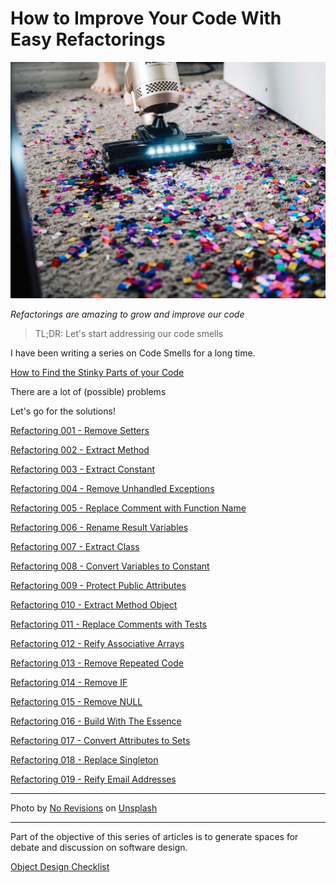 # How to Improve Your Code With Easy Refactorings
            
![How to Improve Your Code With Easy Refactorings](How%20to%20Improve%20Your%20Code%20With%20Easy%20Refactorings.jpg)

*Refactorings are amazing to grow and improve our code*

> TL;DR: Let's start addressing our code smells

I have been writing a series on Code Smells for a long time.

[How to Find the Stinky Parts of your Code](https://github.com/mcsee/Software-Design-Articles/tree/main/Articles/Code%20Smells/How%20to%20Find%20the%20Stinky%20parts%20of%20your%20Code/readme.md)

There are a lot of (possible) problems

Let's go for the solutions!

[Refactoring 001 - Remove Setters](https://github.com/mcsee/Software-Design-Articles/tree/main/Articles/Refactorings/Refactoring%20001%20-%20Remove%20Setters/readme.md)

[Refactoring 002 - Extract Method](https://github.com/mcsee/Software-Design-Articles/tree/main/Articles/Refactorings/Refactoring%20002%20-%20Extract%20Method/readme.md)

[Refactoring 003 - Extract Constant](https://github.com/mcsee/Software-Design-Articles/tree/main/Articles/Refactorings/Refactoring%20003%20-%20Extract%20Constant/readme.md)

[Refactoring 004 - Remove Unhandled Exceptions](https://github.com/mcsee/Software-Design-Articles/tree/main/Articles/Refactorings/Refactoring%20004%20-%20Remove%20Unhandled%20Exceptions/readme.md)

[Refactoring 005 - Replace Comment with Function Name](https://github.com/mcsee/Software-Design-Articles/tree/main/Articles/Refactorings/Refactoring%20005%20-%20Replace%20Comment%20with%20Function%20Name/readme.md)

[Refactoring 006 - Rename Result Variables](https://github.com/mcsee/Software-Design-Articles/tree/main/Articles/Refactorings/Refactoring%20006%20-%20Rename%20Result%20Variables/readme.md)

[Refactoring 007 - Extract Class](https://github.com/mcsee/Software-Design-Articles/tree/main/Articles/Refactorings/Refactoring%20007%20-%20Extract%20Class/readme.md)

[Refactoring 008 - Convert Variables to Constant](https://github.com/mcsee/Software-Design-Articles/tree/main/Articles/Refactorings/Refactoring%20008%20-%20Convert%20Variables%20to%20Constant/readme.md)

[Refactoring 009 - Protect Public Attributes](https://github.com/mcsee/Software-Design-Articles/tree/main/Articles/Refactorings/Refactoring%20009%20-%20Protect%20Public%20Attributes/readme.md)

[Refactoring 010 - Extract Method Object](https://github.com/mcsee/Software-Design-Articles/tree/main/Articles/Refactorings/Refactoring%20010%20-%20Extract%20Method%20Object/readme.md)

[Refactoring 011 - Replace Comments with Tests](https://github.com/mcsee/Software-Design-Articles/tree/main/Articles/Refactorings/Refactoring%20011%20-%20Replace%20Comments%20with%20Tests/readme.md)

[Refactoring 012 - Reify Associative Arrays](https://github.com/mcsee/Software-Design-Articles/tree/main/Articles/Refactorings/Refactoring%20012%20-%20Reify%20Associative%20Arrays/readme.md)

[Refactoring 013 - Remove Repeated Code](https://github.com/mcsee/Software-Design-Articles/tree/main/Articles/Refactorings/Refactoring%20013%20-%20Remove%20Repeated%20Code/readme.md)

[Refactoring 014 - Remove IF](https://github.com/mcsee/Software-Design-Articles/tree/main/Articles/Refactorings/Refactoring%20014%20-%20Remove%20IF/readme.md)

[Refactoring 015 - Remove NULL](https://github.com/mcsee/Software-Design-Articles/tree/main/Articles/Refactorings/Refactoring%20015%20-%20Remove%20NULL/readme.md)

[Refactoring 016 - Build With The Essence](https://github.com/mcsee/Software-Design-Articles/tree/main/Articles/Refactorings/Refactoring%20016%20-%20Build%20With%20The%20Essence/readme.md)

[Refactoring 017 - Convert Attributes to Sets](https://github.com/mcsee/Software-Design-Articles/tree/main/Articles/Refactorings/Refactoring%20017%20-%20Convert%20Attributes%20to%20Sets/readme.md)

[Refactoring 018 - Replace Singleton](https://github.com/mcsee/Software-Design-Articles/tree/main/Articles/Refactorings/Refactoring%20018%20-%20Replace%20Singleton/readme.md)

[Refactoring 019 - Reify Email Addresses](https://github.com/mcsee/Software-Design-Articles/tree/main/Articles/Refactorings/Refactoring%20019%20-%20Reify%20Email%20Addresses/readme.md)

* * *

Photo by [No Revisions](https://unsplash.com/ja/@norevisions) on [Unsplash](https://unsplash.com/es/s/fotos/cleaning)

* * *

Part of the objective of this series of articles is to generate spaces for debate and discussion on software design.

[Object Design Checklist](https://github.com/mcsee/Software-Design-Articles/tree/main/Articles/Theory/Object%20Design%20Checklist/readme.md)
  
